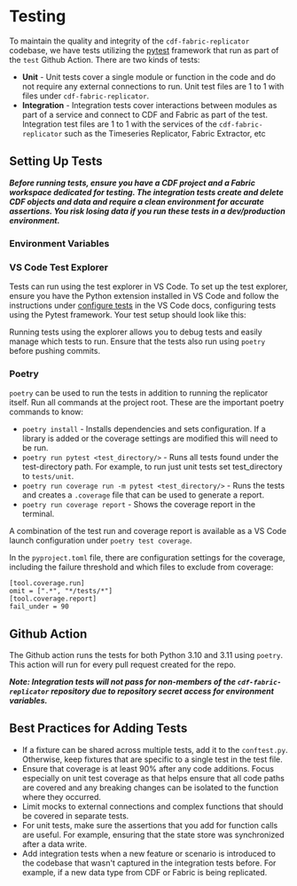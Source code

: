 # Testing
To maintain the quality and integrity of the `cdf-fabric-replicator` codebase, we have tests utilizing the [pytest](https://docs.pytest.org/en/8.2.x/) framework that run as part of the `test` Github Action.  There are two kinds of tests:
- **Unit** - Unit tests cover a single module or function in the code and do not require any external connections to run.  Unit test files are 1 to 1 with files under `cdf-fabric-replicator`.
- **Integration** - Integration tests cover interactions between modules as part of a service and connect to CDF and Fabric as part of the test.  Integration test files are 1 to 1 with the services of the `cdf-fabric-replicator` such as the Timeseries Replicator, Fabric Extractor, etc

## Setting Up Tests
***Before running tests, ensure you have a CDF project and a Fabric workspace dedicated for testing. The integration tests create and delete CDF objects and data and require a clean environment for accurate assertions.  You risk losing data if you run these tests in a dev/production environment.***

### Environment Variables
### VS Code Test Explorer
Tests can run using the test explorer in VS Code.  To set up the test explorer, ensure you have the Python extension installed in VS Code and follow the instructions under [configure tests](https://code.visualstudio.com/docs/python/testing#_configure-tests) in the VS Code docs, configuring tests using the Pytest framework.  Your test setup should look like this:

Running tests using the explorer allows you to debug tests and easily manage which tests to run.  Ensure that the tests also run using `poetry` before pushing commits.
### Poetry
`poetry` can be used to run the tests in addition to running the replicator itself.  Run all commands at the project root.  These are the important poetry commands to know:
- `poetry install` - Installs dependencies and sets configuration.  If a library is added or the coverage settings are modified this will need to be run.
- `poetry run pytest <test_directory/>` - Runs all tests found under the test-directory path.  For example, to run just unit tests set test_directory to `tests/unit`.
- `poetry run coverage run -m pytest <test_directory/>`  - Runs the tests and creates a `.coverage` file that can be used to generate a report.
- `poetry run coverage report` - Shows the coverage report in the terminal.

A combination of the test run and coverage report is available as a VS Code launch configuration under `poetry test coverage`.

In the `pyproject.toml` file, there are configuration settings for the coverage, including the failure threshold and which files to exclude from coverage:
```
[tool.coverage.run]
omit = [".*", "*/tests/*"]
[tool.coverage.report]
fail_under = 90
```

## Github Action
The Github action runs the tests for both Python 3.10 and 3.11 using `poetry`.  This action will run for every pull request created for the repo.

***Note: Integration tests will not pass for non-members of the `cdf-fabric-replicator` repository due to repository secret access for environment variables.***
## Best Practices for Adding Tests
- If a fixture can be shared across multiple tests, add it to the `conftest.py`.  Otherwise, keep fixtures that are specific to a single test in the test file.
- Ensure that coverage is at least 90% after any code additions.  Focus especially on unit test coverage as that helps ensure that all code paths are covered and any breaking changes can be isolated to the function where they occurred.
- Limit mocks to external connections and complex functions that should be covered in separate tests.
- For unit tests, make sure the assertions that you add for function calls are useful.  For example, ensuring that the state store was synchronized after a data write.
- Add integration tests when a new feature or scenario is introduced to the codebase that wasn't captured in the integration tests before.  For example, if a new data type from CDF or Fabric is being replicated.
